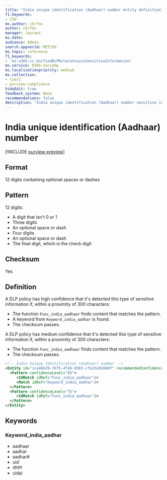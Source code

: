 ```yaml
---
title: "India unique identification (Aadhaar) number entity definition"
f1.keywords:
- CSH
ms.author: chrfox
author: chrfox
manager: laurawi
ms.date:
audience: Admin
search.appverid: MET150
ms.topic: reference
f1_keywords:
- 'ms.o365.cc.UnifiedDLPRuleContainsSensitiveInformation'
ms.service: O365-seccomp
ms.localizationpriority: medium
ms.collection:
- tier2
- purview-compliance
hideEdit: true
feedback_system: None
recommendations: false
description: "India unique identification (Aadhaar) number sensitive information type entity definition."
---
```


# India unique identification (Aadhaar) number

[!INCLUDE [purview-preview](../includes/purview-preview.md)]

## Format

12 digits containing optional spaces or dashes

## Pattern

12 digits:

- A digit that isn't 0 or 1
- Three digits
- An optional space or dash
- Four digits
- An optional space or dash
- The final digit, which is the check digit

## Checksum

Yes

## Definition

A DLP policy has high confidence that it's detected this type of sensitive information if, within a proximity of 300 characters:

- The function `Func_india_aadhaar` finds content that matches the pattern.
- A keyword from `Keyword_india_aadhar` is found.
- The checksum passes.

A DLP policy has medium confidence that it's detected this type of sensitive information if, within a proximity of 300 characters:

- The function `Func_india_aadhaar` finds content that matches the pattern.
- The checksum passes.

```xml
<!-- India Unique Identification (Aadhaar) number -->
<Entity id="1ca46b29-76f5-4f46-9383-cfa15e91048f" recommendedConfidence="85" patternsProximity="300">
  <Pattern confidenceLevel="85">
     <IdMatch idRef="Func_india_aadhaar"/>
     <Match idRef="Keyword_india_aadhar"/>
  </Pattern>
  <Pattern confidenceLevel="75">
     <IdMatch idRef="Func_india_aadhaar"/>
  </Pattern>
</Entity>
```

## Keywords

### Keyword_india_aadhar

- aadhaar
- aadhar
- aadhar#
- uid
- आधार
- uidai
